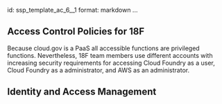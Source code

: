 id: ssp_template_ac_6__1
format: markdown
...
## Access Control Policies for 18F

Because cloud.gov is a PaaS all accessible functions are privileged functions. Nevertheless, 18F team members use different accounts with increasing security requirements for accessing Cloud Foundry as a user, Cloud Foundry as a administrator, and AWS as an administrator.
## Identity and Access Management
